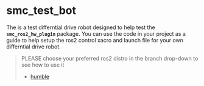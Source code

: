 # smc_test_bot
The is a test differntial drive robot designed to help test the **`smc_ros2_hw_plugin`** package. You can use the code in your project as a guide to help setup the ros2 control xacro and launch file for your own differntial drive robot.

> PLEASE choose your preferred ros2 distro in the branch drop-down to see how to use it
> - [humble](https://github.com/samuko-things-company/smc_test_bot/tree/humble)